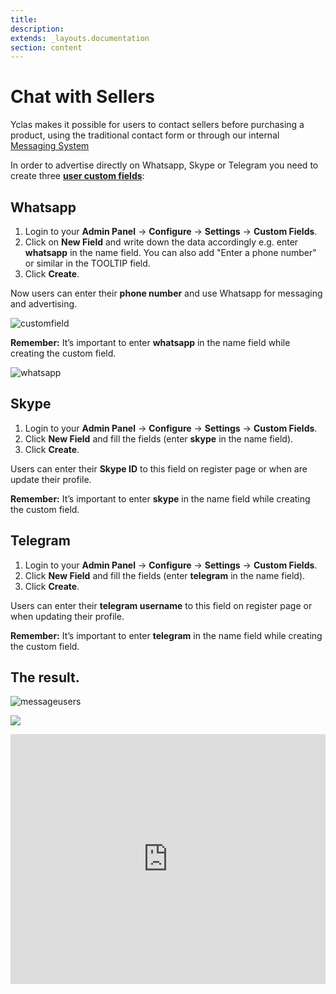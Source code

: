 ```yaml
---
title:
description:
extends: _layouts.documentation
section: content
---
```


# Chat with Sellers

 Yclas makes it possible for users to contact sellers before purchasing a product, using the traditional contact form or through our internal [Messaging System](plugins-message-system)

In order to advertise directly on Whatsapp, Skype or Telegram you need to create three  [**user custom fields**](users-create-custom-field-for-users):

## Whatsapp

1.  Login to your **Admin Panel**  ->  **Configure**  -> **Settings** ->  **Custom Fields**.
2.  Click on  **New Field**  and write down the data accordingly e.g. enter  **whatsapp**  in the name field. You can also add "Enter a phone number" or similar in the TOOLTIP field.
4.  Click  **Create**.

Now users can enter their  **phone number**  and use Whatsapp for messaging and advertising.

![customfield](https://raw.githubusercontent.com/yclas/guides/master/images/customfield.png)

**Remember:**  It’s important to enter  **whatsapp**  in the name field while creating the custom field.

![whatsapp](https://raw.githubusercontent.com/yclas/guides/master/images/whatsapp.png)


## Skype

1.  Login to your **Admin Panel**  ->  **Configure**  -> **Settings** ->  **Custom Fields**.
2.  Click  **New Field**  and fill the fields (enter  **skype**  in the name field).
3.  Click  **Create**.

Users can enter their  **Skype ID**  to this field on register page or when are update their profile.

**Remember:**  It’s important to enter  **skype**  in the name field while creating the custom field.

## Telegram

1.  Login to your **Admin Panel**  ->  **Configure**  -> **Settings** ->  **Custom Fields**.
2.  Click  **New Field**  and fill the fields (enter  **telegram**  in the name field).
3.  Click  **Create**.

Users can enter their  **telegram username**  to this field on register page or when  updating their profile.

**Remember:**  It’s important to enter  **telegram**  in the name field while creating the custom field.

## The result.

![messageusers](https://raw.githubusercontent.com/yclas/guides/master/images/messageusers.png)

![](https://raw.githubusercontent.com/yclas/guides/master/images/chat-seller.png)


<iframe width="100%" height="400px" src="https://www.youtube.com/embed/a82b82qp0Ow" title="Yclas video" frameborder="0" allow="accelerometer; autoplay; clipboard-write; encrypted-media; gyroscope; picture-in-picture" allowfullscreen></iframe>
 
 
